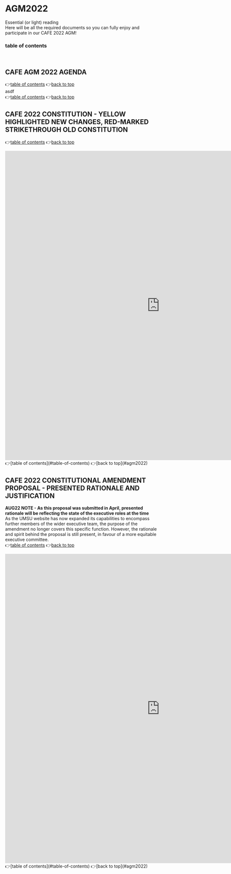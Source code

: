 # AGM2022
Essential (or light) reading <br>
Here will be all the required documents so you can fully enjoy and participate in our CAFE 2022 AGM! <br>
### table of contents 
<br>

## CAFE AGM 2022 AGENDA 
👉[table of contents](#table-of-contents) 
👉[back to top](#agm2022)
<br>asdf<br>
👉[table of contents](#table-of-contents)
👉[back to top](#agm2022)
<br>

## CAFE 2022 CONSTITUTION - YELLOW HIGHLIGHTED NEW CHANGES, RED-MARKED STRIKETHROUGH OLD CONSTITUTION
👉[table of contents](#table-of-contents) 
👉[back to top](#agm2022)
<iframe src="https://docs.google.com/document/d/e/2PACX-1vS3A8G8h2j7Ymr_uYOPg4l7tnueu5TWp0jz33wVIkT05_XNxOZUwsXqjKdmUvj5BA/pub?embedded=true" style="border:0px #ffffff none;" name="constitution" scrolling="yes" frameborder="1" marginheight="0px" marginwidth="0px" height="1000px" width="1000px" allowfullscreen></iframe>
<br>👉[table of contents](#table-of-contents) 
👉[back to top](#agm2022)
<br>

## CAFE 2022 CONSTITUTIONAL AMENDMENT PROPOSAL - PRESENTED RATIONALE AND JUSTIFICATION 
**AUG22 NOTE - As this proposal was submitted in April, presented rationale will be reflecting the state of the executive roles at the time**<br> 
As the UMSU website has now expanded its capabilities to encompass further members of the wider executive team, the purpose of the amendment no longer covers this specific function. However, the rationale and spirit behind the proposal is still present, in favour of a more equitable executive committee.<br>
👉[table of contents](#table-of-contents) 
👉[back to top](#agm2022)
<iframe src="https://docs.google.com/document/d/e/2PACX-1vSc1qC2UM9VHWMxZ01mEeosm4tYobdrRjX3BtMUAIvux76JBOqXM9Pg3jaZ0FWacA/pub?embedded=true" style="border:0px #ffffff none;" name="proposal" scrolling="yes" frameborder="1" marginheight="0px" marginwidth="0px" height="1000px" width="1000px" allowfullscreen></iframe>
<br>👉[table of contents](#table-of-contents) 
👉[back to top](#agm2022)
<br>
